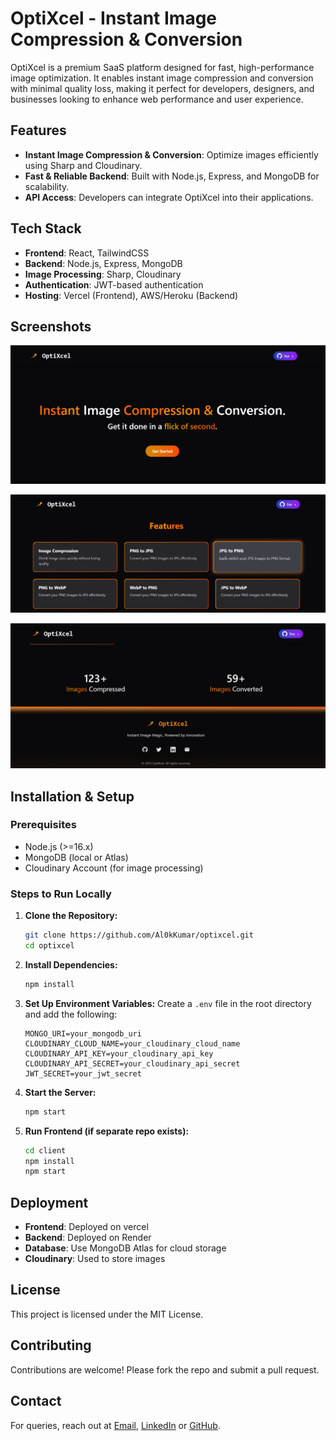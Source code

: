 # OptiXcel - Instant Image Compression & Conversion

OptiXcel is a premium SaaS platform designed for fast, high-performance image optimization. It enables instant image compression and conversion with minimal quality loss, making it perfect for developers, designers, and businesses looking to enhance web performance and user experience.

## Features

- **Instant Image Compression & Conversion**: Optimize images efficiently using Sharp and Cloudinary.
- **Fast & Reliable Backend**: Built with Node.js, Express, and MongoDB for scalability.
- **API Access**: Developers can integrate OptiXcel into their applications.

## Tech Stack

- **Frontend**: React, TailwindCSS
- **Backend**: Node.js, Express, MongoDB
- **Image Processing**: Sharp, Cloudinary
- **Authentication**: JWT-based authentication
- **Hosting**: Vercel (Frontend), AWS/Heroku (Backend)

## Screenshots

![Screenshot](/client/public/a1.png)

![Screenshot](/client/public/a2.png)

![Screenshot](/client/public/a3.png)

## Installation & Setup

### Prerequisites
- Node.js (>=16.x)
- MongoDB (local or Atlas)
- Cloudinary Account (for image processing)

### Steps to Run Locally

1. **Clone the Repository:**
   ```bash
   git clone https://github.com/Al0kKumar/optixcel.git
   cd optixcel
   ```

2. **Install Dependencies:**
   ```bash
   npm install
   ```

3. **Set Up Environment Variables:**
   Create a `.env` file in the root directory and add the following:
   ```env
   MONGO_URI=your_mongodb_uri
   CLOUDINARY_CLOUD_NAME=your_cloudinary_cloud_name
   CLOUDINARY_API_KEY=your_cloudinary_api_key
   CLOUDINARY_API_SECRET=your_cloudinary_api_secret
   JWT_SECRET=your_jwt_secret
   ```

4. **Start the Server:**
   ```bash
   npm start
   ```

5. **Run Frontend (if separate repo exists):**
   ```bash
   cd client
   npm install
   npm start
   ```



## Deployment

- **Frontend**: Deployed on vercel
- **Backend**: Deployed on Render
- **Database**: Use MongoDB Atlas for cloud storage
- **Cloudinary**: Used to store images 

## License

This project is licensed under the MIT License.

## Contributing

Contributions are welcome! Please fork the repo and submit a pull request.

## Contact

For queries, reach out at [Email](mishraalok189381@gmail.com), [LinkedIn](https://www.linkedin.com/in/alok-kumar09/) or  [GitHub](https://github.com/Al0kKumar).